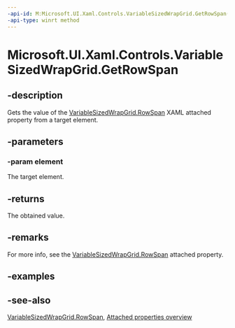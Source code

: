 ```yaml
---
-api-id: M:Microsoft.UI.Xaml.Controls.VariableSizedWrapGrid.GetRowSpan(Microsoft.UI.Xaml.UIElement)
-api-type: winrt method
---
```


<!-- Method syntax
public int GetRowSpan(Windows.UI.Xaml.UIElement element)
-->

# Microsoft.UI.Xaml.Controls.VariableSizedWrapGrid.GetRowSpan

## -description
Gets the value of the [VariableSizedWrapGrid.RowSpan](variablesizedwrapgrid_rowspan.md) XAML attached property from a target element.

## -parameters
### -param element
The target element.

## -returns
The obtained value.

## -remarks
For more info, see the [VariableSizedWrapGrid.RowSpan](variablesizedwrapgrid_rowspan.md) attached property.

## -examples

## -see-also

[VariableSizedWrapGrid.RowSpan](variablesizedwrapgrid_rowspan.md), [Attached properties overview](/windows/uwp/xaml-platform/attached-properties-overview)
